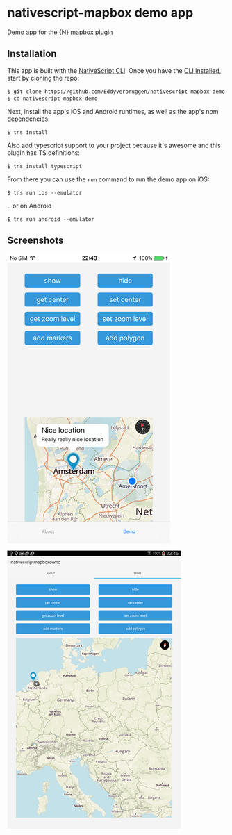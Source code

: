 # nativescript-mapbox demo app

Demo app for the {N} [mapbox plugin](https://www.npmjs.com/package/nativescript-mapbox)

## Installation

This app is built with the [NativeScript CLI](https://github.com/NativeScript/nativescript-cli).
Once you have the [CLI installed](https://github.com/NativeScript/nativescript-cli#installation), start by cloning the repo:

```
$ git clone https://github.com/EddyVerbruggen/nativescript-mapbox-demo
$ cd nativescript-mapbox-demo
```

Next, install the app's iOS and Android runtimes, as well as the app's npm dependencies:

```
$ tns install
```

Also add typescript support to your project because it's awesome and this plugin has TS definitions:

```
$ tns install typescript
```

From there you can use the `run` command to run the demo app on iOS:

```
$ tns run ios --emulator
```

.. or on Android

```
$ tns run android --emulator
```

## Screenshots

![](screenshots/ios/ios-1.png)

![](screenshots/android/android-1.png)
